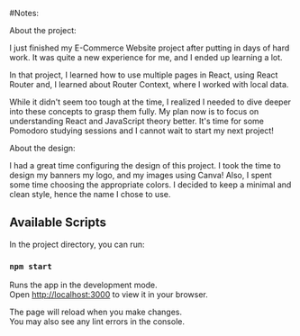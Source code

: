 #Notes:

About the project:

I just finished my E-Commerce Website project after putting in days of hard work. It was quite a new experience for me, and I ended up learning a lot.

In that project, I learned how to use multiple pages in React, using React Router and, I learned about Router Context, where I worked with local data.

While it didn't seem too tough at the time, I realized I needed to dive deeper into these concepts to grasp them fully. My plan now is to focus on understanding 
React and JavaScript theory better. It's time for some Pomodoro studying sessions and I cannot wait to start my next project!

About the design:

I had a great time configuring the design of this project. I took the time to design my banners my logo, and my images using Canva! 
Also, I spent some time choosing the appropriate colors. I decided to keep a minimal and clean style, hence the name I chose to use.






## Available Scripts

In the project directory, you can run:

### `npm start`

Runs the app in the development mode.\
Open [http://localhost:3000](http://localhost:3000) to view it in your browser.

The page will reload when you make changes.\
You may also see any lint errors in the console.

